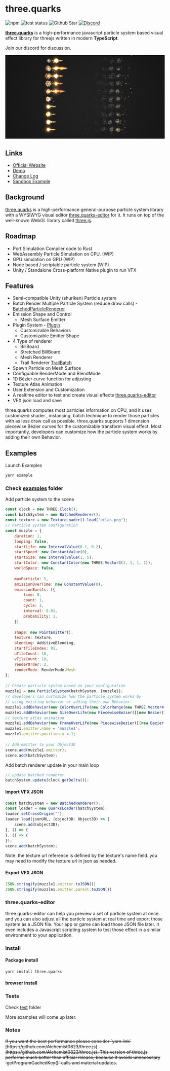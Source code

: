 # three.quarks
![npm](https://img.shields.io/npm/v/three.quarks.svg)
![test status](https://travis-ci.org/Alchemist0823/three.quarks.svg?branch=master)
![Github Star](https://img.shields.io/github/stars/Alchemist0823/three.quarks.svg?style=social)
[![Discord](https://img.shields.io/discord/1042342883056963664?color=%235865f2&label=Discord)](https://discord.gg/5Tv3kJCrQZ)

[**three.quarks**](https://quarks.art/) is a high-performance javascript particle system based visual effect library for threejs
 written in modern **TypeScript**.
 
 Join our discord for discussion.

![landing image](./landing.png)

## Links

- [Official Website](https://quarks.art/)
- [Demo](https://alchemist0823.github.io/three.quarks/)
- [Change Log](./CHANGELOG.md)
- [Sandbox Example](https://codesandbox.io/s/three-quarks-atom-particle-system-xp3fvz?file=/index.html)

## Background
 [three.quarks](https://github.com/Alchemist0823/three.quarks) is a high-performance general-purpose particle
  system library with a WYSIWYG visual editor 
  [three.quarks-editor](https://github.com/Alchemist0823/three.quarks-editor) for it. It runs on 
top of the well-known WebGL library called [three.js](https://threejs.org).

## Roadmap
- Port Simulation Compiler code to Rust
- WebAssembly Particle Simulation on CPU. (WIP)
- GPU simulation on GPU (WIP)
- Node based / scriptable particle system (WIP)
- Unity / Standalone Cross-platform Native plugin to run VFX

## Features
- Semi-compatible Unity (shuriken) Particle system
- Batch Render Multiple Particle System (reduce draw calls) - [BatchedParticleRenderer](https://github.com/Alchemist0823/three.quarks/tree/master/src/BatchedParticleRenderer.ts)
- Emission Shape and Control
  - Mesh Surface Emitter
- Plugin System - [Plugin](https://github.com/Alchemist0823/three.quarks/tree/master/src/Plugin.ts)
  - Customizable Behaviors
  - Customizable Emitter Shape
- 4 Type of renderer
  - BillBoard
  - Stretched BillBoard
  - Mesh Renderer
  - Trail Renderer [TrailBatch](https://github.com/Alchemist0823/three.quarks/tree/master/src/TrailBatch.ts)
- Spawn Particle on Mesh Surface
- Configuable RenderMode and BlendMode
- 1D Bézier curve function for adjusting
- Texture Atlas Animation
- User Extension and Customization
- A realtime editor to test and create visual effects [three.quarks-editor](https://github.com/Alchemist0823/three.quarks-editor)
- VFX json load and save 

three.quarks computes most particles information on CPU, and it uses customized shader
 , instancing, batch technique to render those particles with as less draw call as possible. 
three.quarks supports 1 dimension piecewise Bézier curves for the customizable transform
visual effect. Most importantly, developers can customize how the particle system works 
by adding their own Behavior.

## Examples

Launch Examples

```bash
yarn example
```

### Check [examples](examples) folder

Add particle system to the scene

```javascript
const clock = new THREE.Clock();
const batchSystem = new BatchedRenderer();
const texture = new TextureLoader().load("atlas.png");
// Particle system configuration
const muzzle = {
    duration: 1,
    looping: false,
    startLife: new IntervalValue(0.1, 0.2),
    startSpeed: new ConstantValue(0),
    startSize: new IntervalValue(1, 5),
    startColor: new ConstantColor(new THREE.Vector4(1, 1, 1, 1)),
    worldSpace: false,

    maxParticle: 5,
    emissionOverTime: new ConstantValue(0),
    emissionBursts: [{
        time: 0,
        count: 1,
        cycle: 1,
        interval: 0.01,
        probability: 1,
    }],

    shape: new PointEmitter(),
    texture: texture,
    blending: AdditiveBlending,
    startTileIndex: 91,
    uTileCount: 10,
    vTileCount: 10,
    renderOrder: 2,
    renderMode: RenderMode.Mesh
};

// Create particle system based on your configuration
muzzle1 = new ParticleSystem(batchSystem, {muzzle});
// developers can customize how the particle system works by 
// using existing behavior or adding their own Behavior.
muzzle1.addBehavior(new ColorOverLife(new ColorRange(new THREE.Vector4(1, 0.3882312, 0.125, 1), new THREE.Vector4(1, 0.826827, 0.3014706, 1))));
muzzle1.addBehavior(new SizeOverLife(new PiecewiseBezier([[new Bezier(1, 0.95, 0.75, 0), 0]])));
// texture atlas animation
muzzle1.addBehavior(new FrameOverLife(new PiecewiseBezier([[new Bezier(91, 94, 97, 100), 0]])));
muzzle1.emitter.name = 'muzzle1';
muzzle1.emitter.position.x = 1;

// Add emitter to your Object3D
scene.add(muzzle1.emitter);
scene.add(batchSystem);
```

Add batch renderer update in your main loop

```javascript
// update batched renderer
batchSystem.update(clock.getDelta());
```

#### Import VFX JSON

```javascript
const batchSystem = new BatchedRenderer();
const loader = new QuarksLoader(batchSystem);
loader.setCrossOrigin("");
loader.load(jsonURL, (object3D: Object3D) => {
    scene.add(object3D);
}, () => {
}, () => {
});
scene.add(batchSystem);
```

Note: the texture url reference is defined by the texture's name field.
you may need to modify the texture url in json as needed.

#### Export VFX JSON
```javascript
JSON.stringify(muzzle1.emitter.toJSON())
JSON.stringify(muzzle1.emitter.parent.toJSON())
```


### three.quarks-editor

three.quarks-editor can help you preview a set of particle system at once.
 and you can also adjust all the particle system at real time and export those system
  as a JSON file. Your app or game can load those JSON file later. It even includes a 
  Javascript scripting system to test those effect in a similar environment to your 
  application.

### Install
#### Package install
```bash
yarn install three.quarks
```

#### browser install

### Tests
Check [test](test) folder

More examples will come up later.

### Notes

<s>
If you want the best performance please consider `yarn link` [https://github.com/Alchemist0823/three.js](https://github.com/Alchemist0823/three.js).
This version of three.js performs much better than official release, because it avoids unnecessary `getProgramCachedKey()` calls and material updates.
</s>

